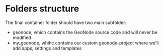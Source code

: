 # Folders structure

The final container folder should have two main subfolder:

* geonode, which contains the GeoNode source code and will never be modified
* my_geonode, whihc contains our custom geonode-project where we'll add apps, settings and templates
